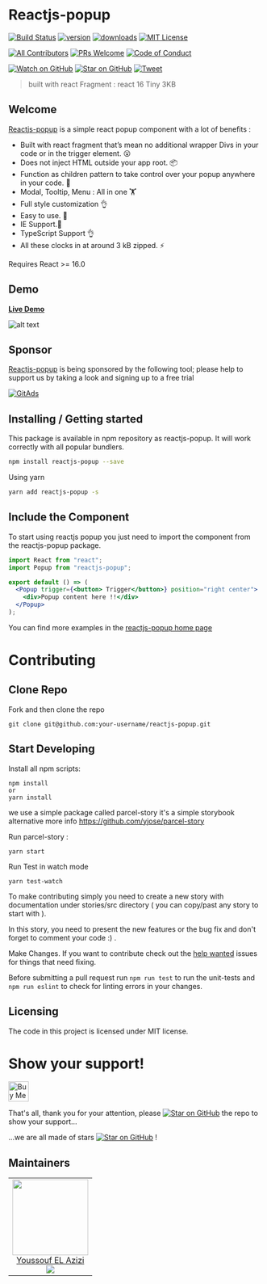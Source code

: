 # Reactjs-popup

[![Build Status][build-badge]][build]
[![version][version-badge]][package]
[![downloads][downloads-badge]][npmtrends]
[![MIT License][license-badge]][license]

[![All Contributors](https://img.shields.io/badge/all_contributors-16-orange.svg?style=flat-square)](#contributors)
[![PRs Welcome][prs-badge]][prs]
[![Code of Conduct][coc-badge]][coc]

[![Watch on GitHub][github-watch-badge]][github-watch]
[![Star on GitHub][github-star-badge]][github-star]
[![Tweet][twitter-badge]][twitter]

> built with react Fragment : react 16 Tiny 3KB

## Welcome

[Reactjs-popup](https://react-popup.elazizi.com) is a simple react popup component with a lot of benefits :

- Built with react fragment that’s mean no additional wrapper Divs in your code or in the trigger element. 😮
- Does not inject HTML outside your app root. 📦
- Function as children pattern to take control over your popup anywhere in your code. 💪
- Modal, Tooltip, Menu : All in one 🏋️
- Full style customization 👌
- Easy to use. 🚀
- IE Support.🚀
- TypeScript Support 👌
- All these clocks in at around 3 kB zipped. ⚡️

Requires React >= 16.0



## Demo

[**Live Demo**](https://react-popup.elazizi.com)

![alt text](https://cdn-images-1.medium.com/max/800/1*x-TqQwyT2ADmnb51oRJCOg.gif)

## Sponsor
[Reactjs-popup](https://react-popup.elazizi.com) is being sponsored by the following tool; please help to support us by taking a look and signing up to a free trial


<a href="https://tracking.gitads.io/?repo=reactjs-popup">
 <img max-height="200px" src="https://images.gitads.io/reactjs-popup" alt="GitAds"/>
</a>

## Installing / Getting started

This package is available in npm repository as reactjs-popup. It will work correctly with all popular bundlers.

```bash
npm install reactjs-popup --save
```

Using yarn

```bash
yarn add reactjs-popup -s
```

## Include the Component

To start using reactjs popup you just need to import the component from the reactjs-popup package.

```jsx
import React from "react";
import Popup from "reactjs-popup";

export default () => (
  <Popup trigger={<button> Trigger</button>} position="right center">
    <div>Popup content here !!</div>
  </Popup>
);
```

You can find more examples in the [reactjs-popup home page](https://react-popup.netlify.com)

# Contributing

## Clone Repo

Fork and then clone the repo

    git clone git@github.com:your-username/reactjs-popup.git

## Start Developing

Install all npm scripts:

    npm install
    or
    yarn install

we use a simple package called parcel-story it's a simple storybook alternative more info https://github.com/yjose/parcel-story

Run parcel-story :

```
yarn start
```

Run Test in watch mode

```
yarn test-watch
```

To make contributing simply you need to create a new story with documentation under stories/src directory ( you can copy/past any story to start with ).

In this story, you need to present the new features or the bug fix and don't forget to comment your code :) .

Make Changes. If you want to contribute check out the [help wanted](https://github.com/yjose/reactjs-popup/issues?q=is%3Aissue+is%3Aopen+label%3A%22help+wanted%22) issues for things that need fixing.

Before submitting a pull request run `npm run test` to run the unit-tests and `npm run eslint` to check for linting errors in your changes.

## Licensing

The code in this project is licensed under MIT license.

# Show your support!


 <a href="https://www.buymeacoffee.com/yjose" target="_blank"><img src="https://cdn.buymeacoffee.com/buttons/default-orange.png" alt="Buy Me A Coffee" height="40px" ></a>


That's all, thank you for your attention, please [![Star on GitHub][github-star-badge]][github-star] the repo to show your support...

...we are all made of stars [![Star on GitHub][github-star-badge]][github-star] !

## Maintainers


<table>
  <tbody>
    <tr>
      <td align="center">
        <a href="http://elazizi.com/">
          <img width="150" height="150" src="https://github.com/yjose.png?v=3&s=150">
          </br>
          Youssouf EL Azizi
        </a>
        <div>
          <a href="https://twitter.com/ElaziziYoussouf">
            <img src="https://img.shields.io/twitter/follow/ElaziziYoussouf.svg?style=social&label=Follow" />
          </a>
        </div>
      </td>
    </tr>
  <tbody>
</table>


[build-badge]: https://img.shields.io/travis/yjose/reactjs-popup.svg?style=flat-square
[build]: https://travis-ci.org/yjose/reactjs-popup
[version-badge]: https://img.shields.io/npm/v/reactjs-popup.svg?style=flat-square
[package]: https://www.npmjs.com/package/reactjs-popup
[downloads-badge]: https://img.shields.io/npm/dt/reactjs-popup.svg?style=flat-square
[npmtrends]: http://www.npmtrends.com/reactjs-popup
[license-badge]: https://img.shields.io/npm/l/reactjs-popup.svg?style=flat-square
[license]: https://github.com/yjose/reactjs-popup/blob/master/LICENSE
[prs-badge]: https://img.shields.io/badge/PRs-welcome-brightgreen.svg?style=flat-square
[prs]: http://makeapullrequest.com
[coc-badge]: https://img.shields.io/badge/code%20of-conduct-ff69b4.svg?style=flat-square
[coc]: https://github.com/yjose/reactjs-popup/blob/master/CODE_OF_CONDUCT.md
[github-watch-badge]: https://img.shields.io/github/watchers/yjose/reactjs-popup.svg?style=social
[github-watch]: https://github.com/yjose/reactjs-popup/watchers
[github-star-badge]: https://img.shields.io/github/stars/yjose/reactjs-popup.svg?style=social
[github-star]: https://github.com/yjose/reactjs-popup/stargazers
[twitter]: https://twitter.com/intent/tweet?text=Check%20out%20reactjs-popup%20by%20%40ElaziziYoussouf%20https%3A%2F%2Fgithub.com%2Fyjose%2Freactjs-popup%20%F0%9F%91%8D
[twitter-badge]: https://img.shields.io/twitter/url/https/github.com/yjose/reactjs-popup.svg?style=social
[all-contributors]: https://github.com/yjose/all-contributors
